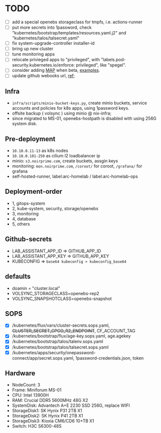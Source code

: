 # TODO

- [ ] add a special openebs storageclass for tmpfs, i.e. actions-runner
- [ ] put more secrets into 1password, check "kubernetes/bootstrap/templates/resources.yaml.j2" and "kubernetes/talos/talsecret.yaml"
- [ ] fix system-upgrade-controller installer-id
- [ ] bring up new cluster
- [ ] tune monitoring apps
- [ ] relocate privieged apps to "privileged", with "labels.pod-security.kubernetes.io/enforce: privileged", like "spegel".
- [ ] consider adding [MAP](https://github.com/kubernetes/enhancements/tree/master/keps/sig-api-machinery/3962-mutating-admission-policies) when beta, [examples](https://github.com/search?q=repo%3Abjw-s-labs%2Fhome-ops+MutatingAdmissionPolicy&type=commits).
- [ ] update github webooks url, [ref](https://fluxcd.io/flux/guides/webhook-receivers/#define-a-git-repository-receiver);

## Infra

- `infra/scripts/minio-bucket-keys.py`, create minio buckets, service accounts and policies for k8s apps, using 1password keys.
- offsite backup ( volsync ) using minio @ nix-infra;
- since migrated to MS-01, openebs-hostpath is disabled with using 256G system disk.

## Pre-deployment

- `10.10.0.11-13` as k8s nodes
- `10.10.0.101-250` as cilium l2 loadbalancer ip
- minio: `s3.noirprime.com`, create buckets, assgin keys
- monitoring: `mon.noirprime.com`, `/coroot/` for coroot, `/grafana/` for grafana
- self-hosted-runner, label:arc-homelab / label:arc-homelab-ops

## Deployment-order

- 1, gitops-system
- 2, kube-system, security, storage/openebs
- 3, monitoring
- 4, database
- 5, others

## Github-secrets

- LAB_ASSISTANT_APP_ID => GITHUB_APP_ID
- LAB_ASSISTANT_APP_KEY => GITHUB_APP_KEY
- KUBECONFIG => `base64 kubeconfig > kubeconfig_base64`

## defaults

- doamin = "cluster.local"
- VOLSYNC_STORAGECLASS=openebs-rep2
- VOLSYNC_SNAPSHOTCLASS=openebs-snapshot

## SOPS

- [X] /kubernetes/flux/vars/cluster-secrets.sops.yaml, ~~CLUSTER_SECRET_CPGO_R2_ENDPOINT~~, CF_ACCOUNT_TAG
- [X] /kubernetes/bootstrap/flux/age-key.sops.yaml, age.agekey
- [X] /kubernetes/bootstrap/talos/talenv.sops.yaml
- [X] /kubernetes/bootstrap/talos/talsecret.sops.yaml
- [X] /kubernetes/apps/security/onepassword-connect/app/secret.sops.yaml, 1password-credentials.json, token

## Hardware

- NodeCount: 3
- Frame: Miniforum MS-01
- CPU: Intel 13900H
- RAM: Crucial DDR5 5600MHz 48G X2
- SystemDisk: Advantech A+E 2230 SSD 256G, replace WIFI
- StorageDisk1: SK Hynix P31 2TB X1
- StorageDisk2: SK Hynix P41 2TB X1
- StorageDisk3: Kioxia CM6/CD6 10+TB X1
- Switch: H3C S6300-48S